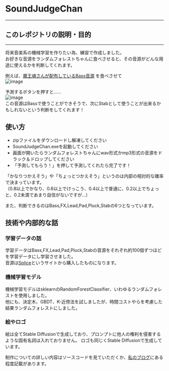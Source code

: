 # SoundJudgeChan
-----    

## このレポジトリの説明・目的
-----
将来音楽系の機械学習を作りたい為、練習で作成しました。    
お好きな音源をランダムフォレストちゃんに食べさせると、その音源がどんな用途に使えるかを判断してくれます。

例えば、[魔王魂さんが配布しているBass音源](https://maou.audio/se_inst_bass05/)
を食べさせて    
![image](https://github.com/tamakoma1129/SoundJudgeChan/assets/93993709/e8487439-990f-4c0d-893e-c3443634cf90)    

予測するボタンを押すと……    
![image](https://github.com/tamakoma1129/SoundJudgeChan/assets/93993709/dfe56907-924b-4772-826d-232e416fb58d)    
この音源はBassで使うことができそうで、次にStabとして使うことが出来るかもしれないという判断をしてくれます！

## 使い方
- zipファイルをダウンロードし解凍してください
- SoundJudgeChan.exeを起動してください
- 画面が開いたらランダムフォレストちゃんにwav形式かmp3形式の音源をドラック＆ドロップしてください
- 「予測してもらう！」を押して予測してくれたら完了です！
    
「かなりつかえそう」や「ちょっとつかえそう」というのは内部の相対的な確率で決まっています。    
（0.8以上でかなり、0.6以上でけっこう、0.4以上で普通に、0.2以上でちょっと、0.2未満であまり自信がないですが…）    

また、判断できるのはBass,FX,Lead,Pad,Pluck,Stabの6つとなっています。
## 技術や内部的な話

### 学習データの話
学習データはBass,FX,Lead,Pad,Pluck,Stabの音源をそれぞれ約100個ずつほどを学習データにし学習させました。    
音源は[Splice](https://splice.com/home)というサイトから購入したものになります。

### 機械学習モデル
機械学習モデルはsklearnのRandomForestClassifier、いわゆるランダムフォレストを使用しました。   
他にも、決定木、GBDT、K-近傍法を試しましたが、時間コストやらを考慮した結果ランダムフォレストにしました。

### 絵やロゴ
絵は全てStable Diffusionで生成しており、プロンプトに他人の権利を侵害するような固有名詞は入れておりません。
ロゴも同じくStable Diffusionで生成しています。

制作についての詳しい内容はソースコードを見ていただくか、[私のブログ](https://tamakoma.com/category/python/)にある程度記載があります。

